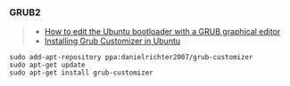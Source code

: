 ### GRUB2
> - [How to edit the Ubuntu bootloader with a GRUB graphical editor](https://www.addictivetips.com/ubuntu-linux-tips/edit-ubuntu-bootloader-grub-graphical-editor/)
> - [Installing Grub Customizer in Ubuntu](https://itsfoss.com/install-grub-customizer-ubuntu/)
```
sudo add-apt-repository ppa:danielrichter2007/grub-customizer
sudo apt-get update
sudo apt-get install grub-customizer
```
